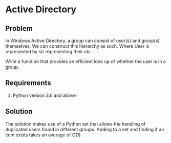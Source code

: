 # Active Directory

## Problem

In Windows Active Directory, a group can consist of user(s) and group(s) themselves. We can construct this hierarchy as such. Where User is represented by str representing their ids.

Write a function that provides an efficient look up of whether the user is in a group.

## Requirements

1. Python version 3.6 and above

## Solution

The solution makes use of a Python set that allows the handling of duplicated users found in different groups. Adding to a set and finding if an item exists takes an average of O(1).
